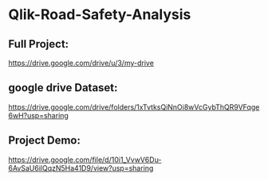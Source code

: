 # Qlik-Road-Safety-Analysis

## Full Project:
https://drive.google.com/drive/u/3/my-drive

## google drive Dataset: 
https://drive.google.com/drive/folders/1xTvtksQiNnOi8wVcGybThQR9VFqge6wH?usp=sharing

## Project Demo:
https://drive.google.com/file/d/10i1_VvwV6Du-6AvSaU6ilQqzN5Ha41D9/view?usp=sharing
